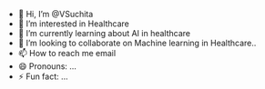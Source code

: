 - 👋 Hi, I’m @VSuchita
- 👀 I’m interested in Healthcare
- 🌱 I’m currently learning about AI in healthcare
- 💞️ I’m looking to collaborate on Machine learning in Healthcare..
- 📫 How to reach me email
- 😄 Pronouns: ...
- ⚡ Fun fact: ...

<!---
VSuchita/VSuchita is a ✨ special ✨ repository because its `README.md` (this file) appears on your GitHub profile.
You can click the Preview link to take a look at your changes.
--->
